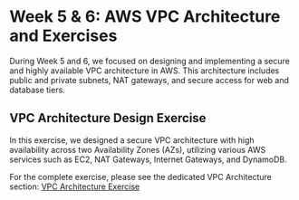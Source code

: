 # Week 5 & 6: AWS VPC Architecture and Exercises

During Week 5 and 6, we focused on designing and implementing a secure and highly available VPC architecture in AWS. This architecture includes public and private subnets, NAT gateways, and secure access for web and database tiers.

## VPC Architecture Design Exercise

In this exercise, we designed a secure VPC architecture with high availability across two Availability Zones (AZs), utilizing various AWS services such as EC2, NAT Gateways, Internet Gateways, and DynamoDB.

For the complete exercise, please see the dedicated VPC Architecture section:
[VPC Architecture Exercise](./VPC-Architecture-Exercise.md)
